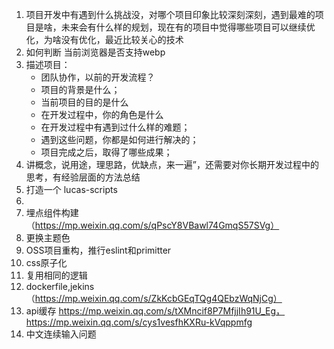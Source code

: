 1. 项目开发中有遇到什么挑战没，对哪个项目印象比较深刻深刻，遇到最难的项目是啥，未来会有什么样的规划，现在有的项目中觉得哪些项目可以继续优化，为啥没有优化，最近比较关心的技术
2. 如何判断 当前浏览器是否支持webp
3. 描述项目：
    + 团队协作，以前的开发流程？
    + 项目的背景是什么；
    + 当前项目的目的是什么
    + 在开发过程中，你的角色是什么
    + 在开发过程中有遇到过什么样的难题；
    + 遇到这些问题，你都是如何进行解决的；
    + 项目完成之后，取得了哪些成果；
4. 讲概念，说用途，理思路，优缺点，来一遍”，还需要对你长期开发过程中的思考，有经验层面的方法总结
5. 打造一个 lucas-scripts
6. 
7.  埋点组件构建（https://mp.weixin.qq.com/s/qPscY8VBawl74GmqS57SVg）
8. 更换主题色
9. OSS项目重构，推行eslint和primitter
10. css原子化
11. 复用相同的逻辑
12. dockerfile,jekins（https://mp.weixin.qq.com/s/ZkKcbGEqTQg4QEbzWqNjCg）
13. api缓存 https://mp.weixin.qq.com/s/tXMncif8P7MfjjIh91U_Eg，https://mp.weixin.qq.com/s/cys1vesfhKXRu-kVqppmfg
14. 中文连续输入问题
